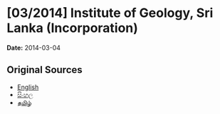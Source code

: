# [03/2014] Institute of Geology, Sri Lanka (Incorporation)

**Date:** 2014-03-04

## Original Sources

- [English](https://documents.gov.lk/view/acts/2014/3/03-2014_E.pdf)
- [සිංහල](https://documents.gov.lk/view/acts/2014/3/03-2014_S.pdf)
- [தமிழ்](https://documents.gov.lk/view/acts/2014/3/03-2014_T.pdf)
